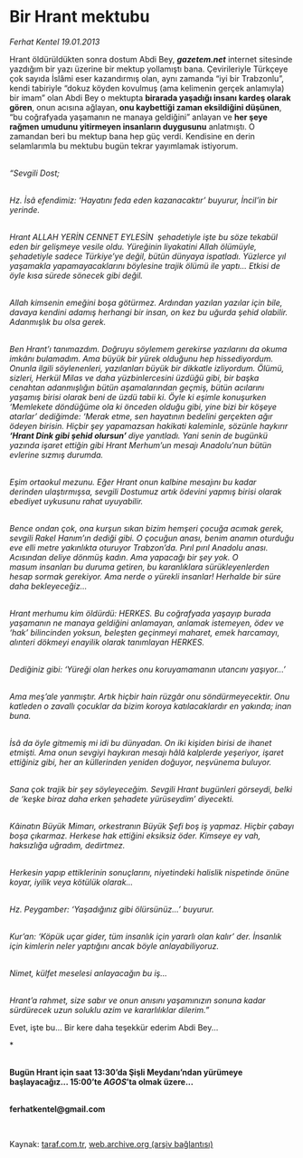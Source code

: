 # Bir Hrant mektubu

*Ferhat Kentel 19.01.2013*

<div class="yazi"><p>Hrant öldürüldükten sonra dostum Abdi Bey, <b><i>gazetem.net</i></b> internet sitesinde yazdığım bir yazı üzerine bir mektup yollamıştı bana. Çevirileriyle Türkçeye çok sayıda İslâmi eser kazandırmış olan, aynı zamanda “iyi bir Trabzonlu”, kendi tabiriyle “dokuz köyden kovulmuş (ama kelimenin gerçek anlamıyla) bir imam” olan Abdi Bey o mektupta <b>birarada yaşadığı insanı kardeş olarak gören</b>, onun acısına ağlayan, <b>onu kaybettiği zaman eksildiğini düşünen</b>, “bu coğrafyada yaşamanın ne manaya geldiğini” anlayan ve <b>her şeye rağmen umudunu yitirmeyen insanların duygusunu</b> anlatmıştı. O zamandan beri bu mektup bana hep güç verdi. Kendisine en derin selamlarımla bu mektubu bugün tekrar yayımlamak istiyorum. </p>
<p><i><br/>“Sevgili Dost; </i></p>
<p><i><br/>Hz. İsâ efendimiz: ‘Hayatını feda eden kazanacaktır’ buyurur, İncil’in bir yerinde. </i></p>
<p><i><br/>Hrant  ALLAH YERİN CENNET EYLESİN  şehadetiyle işte bu söze tekabül eden bir gelişmeye vesile oldu. Yüreğinin liyakatini Allah ölümüyle, şehadetiyle sadece Türkiye’ye değil, bütün dünyaya ispatladı. Yüzlerce yıl yaşamakla yapamayacaklarını böylesine trajik ölümü ile yaptı... Etkisi de öyle kısa sürede sönecek gibi değil. </i></p>
<p><i><br/>Allah kimsenin emeğini boşa götürmez. Ardından yazılan yazılar için bile, davaya kendini adamış herhangi bir insan, on kez bu uğurda şehid olabilir. Adanmışlık bu olsa gerek. </i></p>
<p><i><br/>Ben Hrant’ı tanımazdım. Doğruyu söylemem gerekirse yazılarını da okuma imkânı bulamadım. Ama büyük bir yürek olduğunu hep hissediyordum. Onunla ilgili söylenenleri, yazılanları büyük bir dikkatle izliyordum. Ölümü, sizleri, Herkül Milas ve daha yüzbinlercesini üzdüğü gibi, bir başka cenahtan adanmışlığın bütün aşamalarından geçmiş, bütün acılarını yaşamış birisi olarak beni de üzdü tabii ki. Öyle ki eşimle konuşurken ‘Memlekete döndüğüme ola ki önceden olduğu gibi, yine bizi bir köşeye atarlar’ dediğimde: ‘Merak etme, sen hayatının bedelini gerçekten ağır ödeyen birisin. Hiçbir şey yapamazsan hakikati kaleminle, sözünle haykırır <b>‘<strong>Hrant Dink gibi şehid olursun’ </strong></b>diye yanıtladı. Yani senin de bugünkü yazında işaret ettiğin gibi Hrant Merhum’un mesajı Anadolu’nun bütün evlerine sızmış durumda. </i></p>
<p><i><br/>Eşim ortaokul mezunu. Eğer Hrant onun kalbine mesajını bu kadar derinden ulaştırmışsa, sevgili Dostumuz artık ödevini yapmış birisi olarak ebediyet uykusunu rahat uyuyabilir. </i></p>
<p><i><br/>Bence ondan çok, ona kurşun sıkan bizim hemşeri çocuğa acımak gerek, sevgili Rakel Hanım’ın dediği gibi. O çocuğun anası, benim anamın oturduğu eve elli metre yakınlıkta oturuyor Trabzon’da. Pırıl pırıl Anadolu anası. Acısından deliye dönmüş kadın. Ama yapacağı bir şey yok. O masum insanları bu duruma getiren, bu karanlıklara sürükleyenlerden hesap sormak gerekiyor. Ama nerde o yürekli insanlar! Herhalde bir süre daha bekleyeceğiz... </i></p>
<p><i><br/>Hrant merhumu kim öldürdü: HERKES. Bu coğrafyada yaşayıp burada yaşamanın ne manaya geldiğini anlamayan, anlamak istemeyen, ödev ve ‘hak’ bilincinden yoksun, beleşten geçinmeyi maharet, emek harcamayı, alınteri dökmeyi enayilik olarak tanımlayan HERKES. </i></p>
<p><i><br/>Dediğiniz gibi: ‘Yüreği olan herkes onu koruyamamanın utancını yaşıyor...’</i></p>
<p><i><br/>Ama meş’ale yanmıştır. Artık hiçbir hain rüzgâr onu söndürmeyecektir. Onu katleden o zavallı çocuklar da bizim koroya katılacaklardır en yakında; inan buna. </i></p>
<p><i><br/>İsâ da öyle gitmemiş mi idi bu dünyadan. On iki kişiden birisi de ihanet etmişti. Ama onun sevgiyi haykıran mesajı hâlâ kalplerde yeşeriyor, işaret ettiğiniz gibi, her an küllerinden yeniden doğuyor, neşvünema buluyor. </i></p>
<p><i><br/>Sana çok trajik bir şey söyleyeceğim. Sevgili Hrant bugünleri görseydi, belki de ‘keşke biraz daha erken şehadete yürüseydim’ diyecekti. </i></p>
<p><i><br/>Kâinatın Büyük Mimarı, orkestranın Büyük Şefi boş iş yapmaz. Hiçbir çabayı boşa çıkarmaz. Herkese hak ettiğini eksiksiz öder. Kimseye ey vah, haksızlığa uğradım, dedirtmez. </i></p>
<p><i><br/>Herkesin yapıp ettiklerinin sonuçlarını, niyetindeki halislik nispetinde önüne koyar, iyilik veya kötülük olarak...</i></p>
<p><i><br/>Hz. Peygamber: ‘Yaşadığınız gibi ölürsünüz...’ buyurur. </i></p>
<p><i><br/>Kur’an: ‘Köpük uçar gider, tüm insanlık için yararlı olan kalır’ der. İnsanlık için kimlerin neler yaptığını ancak böyle anlayabiliyoruz. </i></p>
<p><i><br/>Nimet, külfet meselesi anlayacağın bu iş...</i></p>
<p><i><br/>Hrant’a rahmet, size sabır ve onun anısını yaşamınızın sonuna kadar sürdürecek uzun soluklu azim ve kararlılıklar dilerim.”</i></p>
<p>Evet, işte bu... Bir kere daha teşekkür ederim Abdi Bey...</p>
<p>*</p>
<p><b><br/>Bugün Hrant için </b><b>saat 13:30’da Şişli Meydanı’ndan yürümeye başlayacağız... 15:00’te <i>A</i></b><b><i>GOS</i></b><b>’ta olmak üzere...</b> </p><b>
<p><br/>ferhatkentel@gmail.com</p>
<p></p></b> 
</div>

Kaynak: [taraf.com.tr](http://www.taraf.com.tr/ferhat-kentel/makale-bir-hrant-mektubu.htm), [web.archive.org (arşiv bağlantısı)](http://web.archive.org/web/20131115111607/http://www.taraf.com.tr/ferhat-kentel/makale-bir-hrant-mektubu.htm)
